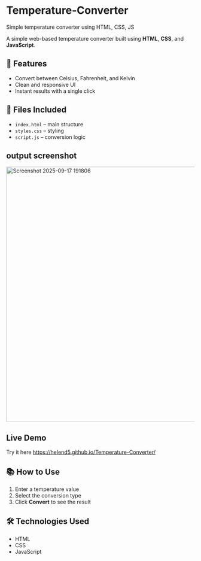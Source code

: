 # Temperature-Converter
Simple temperature converter using HTML, CSS, JS

A simple web-based temperature converter built using **HTML**, **CSS**, and **JavaScript**.

## 🔧 Features
- Convert between Celsius, Fahrenheit, and Kelvin
- Clean and responsive UI
- Instant results with a single click

## 📁 Files Included
- `index.html` – main structure
- `styles.css` – styling
- `script.js` – conversion logic

## output screenshot
<img width="612" height="682" alt="Screenshot 2025-09-17 191806" src="https://github.com/user-attachments/assets/1088bc0c-000a-4e57-80ee-5e8e39943774" />

## Live Demo
Try it here  https://helend5.github.io/Temperature-Converter/
## 📚 How to Use
1. Enter a temperature value
2. Select the conversion type
3. Click **Convert** to see the result

## 🛠️ Technologies Used
- HTML
- CSS
- JavaScript



